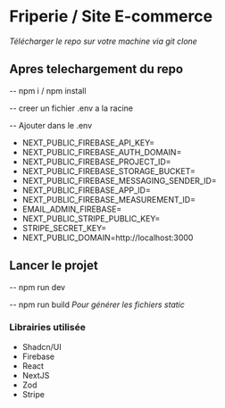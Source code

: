 # Friperie / Site E-commerce

*Télécharger le repo sur votre machine via git clone*

## Apres telechargement du repo

-- npm i / npm install

-- creer un fichier .env a la racine

-- Ajouter dans le .env

- NEXT_PUBLIC_FIREBASE_API_KEY=
- NEXT_PUBLIC_FIREBASE_AUTH_DOMAIN=
- NEXT_PUBLIC_FIREBASE_PROJECT_ID=
- NEXT_PUBLIC_FIREBASE_STORAGE_BUCKET=
- NEXT_PUBLIC_FIREBASE_MESSAGING_SENDER_ID=
- NEXT_PUBLIC_FIREBASE_APP_ID=
- NEXT_PUBLIC_FIREBASE_MEASUREMENT_ID=
- EMAIL_ADMIN_FIREBASE=
- NEXT_PUBLIC_STRIPE_PUBLIC_KEY=
- STRIPE_SECRET_KEY=
- NEXT_PUBLIC_DOMAIN=http://localhost:3000

## Lancer le projet

-- npm run dev

-- npm run build *Pour générer les fichiers static*

### Librairies utilisée

- Shadcn/UI
- Firebase
- React
- NextJS
- Zod
- Stripe
